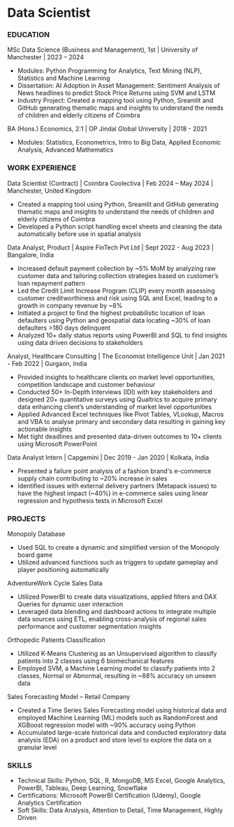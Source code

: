 # Data Scientist 

### EDUCATION
MSc Data Science (Business and Management), 1st | University of Manchester | 2023 – 2024
- Modules: Python Programming for Analytics, Text Mining (NLP), Statistics and Machine Learning
- Dissertation: AI Adoption in Asset Management: Sentiment Analysis of News headlines to predict Stock Price Returns using SVM and LSTM
- Industry Project:  Created a mapping tool using Python, Sreamlit and GitHub generating thematic maps and insights to understand the needs of children and elderly citizens of Coimbra 

BA (Hons.) Economics, 2:1 | OP Jindal Global University | 2018 - 2021
- Modules: Statistics, Econometrics, Intro to Big Data, Applied Economic Analysis, Advanced Mathematics


### WORK EXPERIENCE
Data Scientist (Contract) | Coimbra Coolectiva | Feb 2024 – May 2024 | Manchester, United Kingdom 
- Created a mapping tool using Python, Sreamlit and GitHub generating thematic maps and insights to understand the needs of children and elderly citizens of Coimbra
- Developed a Python script handling excel sheets and cleaning the data automatically before use in spatial analysis

Data Analyst, Product | Aspire FinTech Pvt Ltd | Sept 2022 - Aug 2023 | Bangalore, India
- Increased default payment collection by ~5% MoM by analyzing raw customer data and tailoring collection strategies based on customer’s loan repayment pattern
- Led the Credit Limit Increase Program (CLIP) every month assessing customer creditworthiness and risk using SQL and Excel, leading to a growth in company revenue by ~8%
- Initiated a project to find the highest probabilistic location of loan defaulters using Python and geospatial data locating ~30% of loan defaulters >180 days delinquent
- Analyzed 10+ daily status reports using PowerBI and SQL to find insights using data driven decisions to stakeholders 

Analyst, Healthcare Consulting | The Economist Intelligence Unit | Jan 2021 - Feb 2022 | Gurgaon, India
- Provided insights to healthcare clients on market level opportunities, competition landscape and customer behaviour
- Conducted 50+ In-Depth Interviews (IDI) with key stakeholders and designed 20+ quantitative surveys using Qualtrics to acquire primary data enhancing client’s understanding of market level opportunities
- Applied Advanced Excel techniques like Pivot Tables, VLookup, Macros and VBA to analyse primary and secondary data resulting in gaining key actionable insights
- Met tight deadlines and presented data-driven outcomes to 10+ clients using Microsoft PowerPoint

Data Analyst Intern | Capgemini | Dec 2019 - Jan 2020 | Kolkata, India
- Presented a failure point analysis of a fashion brand's e-commerce supply chain contributing to ~20% increase in sales
- Identified issues with external delivery partners (Metapack issues) to have the highest impact (~40%) in e-commerce sales using linear regression and hypothesis tests in Microsoft Excel

### PROJECTS
Monopoly Database
- Used SQL to create a dynamic and simplified version of the Monopoly board game
- Utilized advanced functions such as triggers to update gameplay and player positioning automatically

AdventureWork Cycle Sales Data 
- Utilized PowerBI to create data visualizations, applied filters and DAX Queries for dynamic user interaction
- Leveraged data blending and dashboard actions to integrate multiple data sources using ETL, enabling cross-analysis of regional sales performance and customer segmentation insights

Orthopedic Patients Classification 
- Utilized K-Means Clustering as an Unsupervised algorithm to classify patients into 2 classes using 6 biomechanical features
- Employed SVM, a Machine Learning model to classify patients into 2 classes, Normal or Abnormal, resulting in ~88% accuracy on unseen data

Sales Forecasting Model – Retail Company
- Created a Time Series Sales Forecasting model using historical data and employed Machine Learning (ML) models such as RandomForest and XGBoost regression model with ~90% accuracy using Python
- Accumulated large-scale historical data and conducted exploratory data analysis (EDA) on a product and store level to explore the data on a granular level

### SKILLS
- Technical Skills: Python, SQL, R, MongoDB, MS Excel, Google Analytics, PowerBI, Tableau, Deep Learning, Snowflake
- Certifications: Microsoft PowerBI Certification (Udemy), Google Analytics Certification
- Soft Skills: Data Analysis, Attention to Detail, Time Management, Highly Driven

